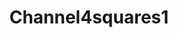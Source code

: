 ---
title: Channel4squares1
scores:
  filter: "item.author == 'channel4squares1'"
links:
  - title: Wiki User
    url: https://sky-gamestar.fandom.com/wiki/User:Channel4squares
---